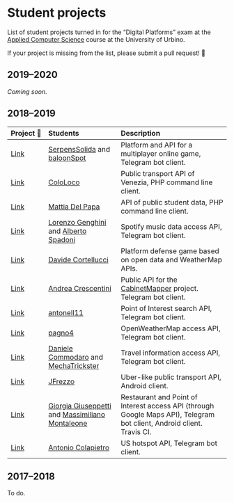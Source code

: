 # Student projects

List of student projects turned in for the “Digital Platforms” exam at the [Applied Computer Science](https://informatica.uniurb.it) course at the University of Urbino.

If your project is missing from the list, please submit a pull request! 🙏

## 2019–2020

*Coming soon.*

## 2018–2019

| Project&nbsp;🔗 | Students | Description |
| :--- | :--- | :--- |
| [Link](https://github.com/SerpensSolida/progetto-piattaforme) | [SerpensSolida](https://github.com/SerpensSolida) and [baloonSpot](https://github.com/baloonSpot) | Platform and API for a multiplayer online game, Telegram bot client. |
| [Link](https://github.com/ColoLoco/Progetto_PDGT_2018) | [ColoLoco](https://github.com/ColoLoco) | Public transport API of Venezia, PHP command line client. |
| [Link](https://github.com/Delpixe/PDGT) | [Mattia Del Papa](https://github.com/Delpixe) | API of public student data, PHP command line client. |
| [Link](https://github.com/Albisyx/progettoPDGT) | [Lorenzo Genghini](https://github.com/Lorenzo1997) and [Alberto Spadoni](https://github.com/Albisyx) | Spotify music data access API, Telegram bot client. |
| [Link](https://github.com/Dodoveloper/pdgt-game) | [Davide Cortellucci](https://github.com/Dodoveloper) | Platform defense game based on open data and WeatherMap APIs.
| [Link](https://github.com/ElCresh/CabinetMapper-API-TelegramBot) | [Andrea Crescentini](https://github.com/ElCresh) | Public API for the [CabinetMapper](https://cabinetmapper.andreacrescentini.com/) project. Telegram bot client. |
| [Link](https://github.com/antonell11/Piattaforme) | [antonell11](https://github.com/antonell11) | Point of Interest search API, Telegram bot client. |
| [Link](https://github.com/pagno4/ProgettoPiattaforme) | [pagno4](https://github.com/pagno4) | OpenWeatherMap access API, Telegram bot client. |
| [Link](https://github.com/MechaTrickster/Bot-Ticelli) | [Daniele Commodaro](https://github.com/pankake) and [MechaTrickster](https://github.com/MechaTrickster) | Travel information access API, Telegram bot client. |
| [Link](https://github.com/JFrezzo/ServizioTrasportoPDGT) | [JFrezzo](https://github.com/JFrezzo) | Uber-like public transport API, Android client. |
| [Link](https://github.com/Fast0n/ProgettoPDGT) | [Giorgia Giuseppetti](https://github.com/gg97g) and [Massimiliano Montaleone](https://github.com/Fast0n) | Restaurant and Point of Interest access API (through Google Maps API), Telegram bot client, Android client. Travis CI. |
| [Link](https://github.com/acolapietro2/progetto-pdgt) | [Antonio Colapietro](https://github.com/acolapietro2) | US hotspot API, Telegram bot client. |

## 2017–2018

To do.
